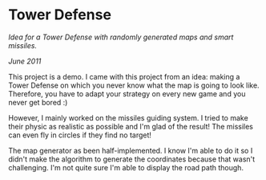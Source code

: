 Tower Defense
============

*Idea for a Tower Defense with randomly generated maps and smart missiles.*

*June 2011*

This project is a demo.
I came with this project from an idea: making a Tower Defense on which you never know what the map is going to look like. 
Therefore, you have to adapt your strategy on every new game and you never get bored :)

However, I mainly worked on the missiles guiding system.
I tried to make their physic as realistic as possible and I'm glad of the result! The missiles can even fly in circles if they find no target!

The map generator as been half-implemented. I know I'm able to do it so I didn't make the algorithm to generate the coordinates because that wasn't challenging. I'm not quite sure I'm able to display the road path though.
